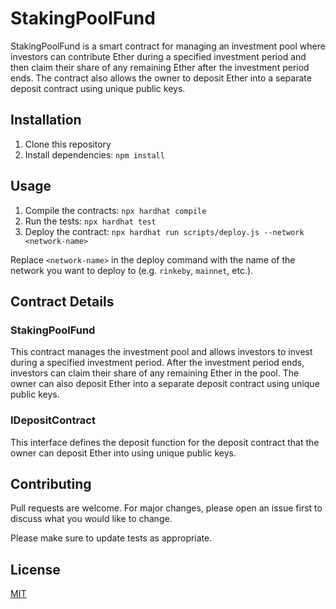 # StakingPoolFund

StakingPoolFund is a smart contract for managing an investment pool where investors can contribute Ether during a specified investment period and then claim their share of any remaining Ether after the investment period ends. The contract also allows the owner to deposit Ether into a separate deposit contract using unique public keys.

## Installation

1. Clone this repository
2. Install dependencies: `npm install`

## Usage

1. Compile the contracts: `npx hardhat compile`
2. Run the tests: `npx hardhat test`
3. Deploy the contract: `npx hardhat run scripts/deploy.js --network <network-name>`

Replace `<network-name>` in the deploy command with the name of the network you want to deploy to (e.g. `rinkeby`, `mainnet`, etc.).

## Contract Details

### StakingPoolFund

This contract manages the investment pool and allows investors to invest during a specified investment period. After the investment period ends, investors can claim their share of any remaining Ether in the pool. The owner can also deposit Ether into a separate deposit contract using unique public keys.

### IDepositContract

This interface defines the deposit function for the deposit contract that the owner can deposit Ether into using unique public keys.

## Contributing

Pull requests are welcome. For major changes, please open an issue first to discuss what you would like to change.

Please make sure to update tests as appropriate.

## License

[MIT](https://choosealicense.com/licenses/mit/)
